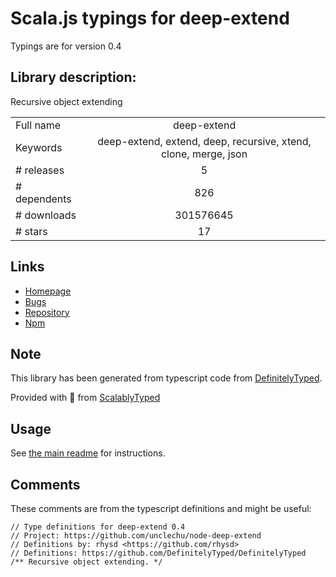 
# Scala.js typings for deep-extend

Typings are for version 0.4

## Library description:
Recursive object extending

|                    |                 |
| ------------------ | :-------------: |
| Full name          | deep-extend |
| Keywords           | deep-extend, extend, deep, recursive, xtend, clone, merge, json |
| # releases         | 5 |
| # dependents       | 826 |
| # downloads        | 301576645 |
| # stars            | 17 |

## Links
- [Homepage](https://github.com/unclechu/node-deep-extend)
- [Bugs](https://github.com/unclechu/node-deep-extend/issues)
- [Repository](https://github.com/unclechu/node-deep-extend)
- [Npm](https://www.npmjs.com/package/deep-extend)
    


## Note
This library has been generated from typescript code from [DefinitelyTyped](https://definitelytyped.org).

Provided with :purple_heart: from [ScalablyTyped](https://github.com/oyvindberg/ScalablyTyped)

## Usage
See [the main readme](../../readme.md) for instructions.

## Comments

These comments are from the typescript definitions and might be useful:
```
// Type definitions for deep-extend 0.4
// Project: https://github.com/unclechu/node-deep-extend
// Definitions by: rhysd <https://github.com/rhysd>
// Definitions: https://github.com/DefinitelyTyped/DefinitelyTyped
/** Recursive object extending. */

```

